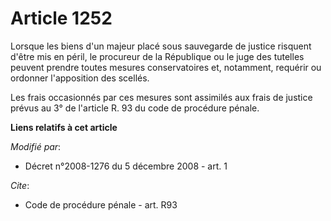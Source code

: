 # Article 1252

Lorsque les biens d'un majeur placé sous sauvegarde de justice risquent d'être mis en péril, le procureur de la République ou
le juge des tutelles peuvent prendre toutes mesures conservatoires et, notamment, requérir ou ordonner l'apposition des
scellés. 

Les frais occasionnés par ces mesures sont assimilés aux frais de justice prévus au 3° de l'article R. 93 du code de
procédure pénale.

**Liens relatifs à cet article**

_Modifié par_:

  - Décret n°2008-1276 du 5 décembre 2008 - art. 1

_Cite_:

  - Code de procédure pénale - art. R93
